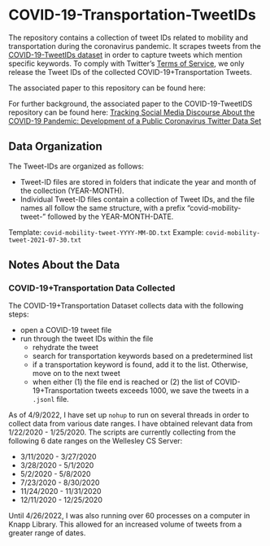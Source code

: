 # COVID-19-Transportation-TweetIDs

The repository contains a collection of tweet IDs related to mobility and transportation during the coronavirus pandemic. It scrapes tweets from the [COVID-19-TweetIDs dataset](https://github.com/echen102/COVID-19-TweetIDs/tree/master/2022-03) in order to capture tweets which mention specific keywords. To comply with Twitter’s [Terms of Service](https://developer.twitter.com/en/developer-terms/agreement-and-policy), we only release the Tweet IDs of the collected COVID-19+Transportation Tweets. 

The associated paper to this repository can be found here: 

For further background, the associated paper to the COVID-19-TweetIDS repository can be found here: [Tracking Social Media Discourse About the COVID-19 Pandemic: Development of a Public Coronavirus Twitter Data Set](https://publichealth.jmir.org/2020/2/e19273/)


## Data Organization
The Tweet-IDs are organized as follows:
* Tweet-ID files are stored in folders that indicate the year and month of the collection (YEAR-MONTH). 
* Individual Tweet-ID files contain a collection of Tweet IDs, and the file names all follow the same structure, with a prefix “covid-mobility-tweet-” followed by the YEAR-MONTH-DATE. 

Template: `covid-mobility-tweet-YYYY-MM-DD.txt`
Example: `covid-mobility-tweet-2021-07-30.txt`


## Notes About the Data

### COVID-19+Transportation Data Collected
    
The COVID-19+Transportation Dataset collects data with the following steps:
- open a COVID-19 tweet file
- run through the tweet IDs within the file
    - rehydrate the tweet
    - search for transportation keywords based on a predetermined list
    - if a transportation keyword is found, add it to the list. Otherwise, move on to the next tweet
    - when either (1) the file end is reached or (2) the list of COVID-19+Transportation tweets exceeds 1000, we save the tweets in a `.jsonl` file.
    
As of 4/9/2022, I have set up `nohup` to run on several threads in order to collect data from various date ranges. I have obtained relevant data from 1/22/2020 - 1/25/2020. The scripts are currently collecting from the following 6 date ranges on the Wellesley CS Server:
- 3/11/2020 - 3/27/2020
- 3/28/2020 - 5/1/2020
- 5/2/2020 - 5/8/2020
- 7/23/2020 - 8/30/2020
- 11/24/2020 - 11/31/2020
- 12/11/2020 - 12/25/2020
    
Until 4/26/2022, I was also running over 60 processes on a computer in Knapp Library. This allowed for an increased volume of tweets from a greater range of dates.
